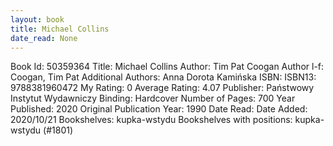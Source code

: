 ```yaml
---
layout: book
title: Michael Collins
date_read: None
---
```


Book Id: 50359364
Title: Michael Collins
Author: Tim Pat Coogan
Author l-f: Coogan, Tim Pat
Additional Authors: Anna Dorota Kamińska
ISBN: 
ISBN13: 9788381960472
My Rating: 0
Average Rating: 4.07
Publisher: Państwowy Instytut Wydawniczy
Binding: Hardcover
Number of Pages: 700
Year Published: 2020
Original Publication Year: 1990
Date Read: 
Date Added: 2020/10/21
Bookshelves: kupka-wstydu
Bookshelves with positions: kupka-wstydu (#1801)

